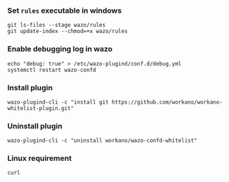 ### Set `rules` executable in windows
```shell
git ls-files --stage wazo/rules
git update-index --chmod=+x wazo/rules
```
### Enable debugging log in wazo
```shell
echo "debug: true" > /etc/wazo-plugind/conf.d/debug.yml
systemctl restart wazo-confd
```
### Install plugin
```shell
wazo-plugind-cli -c "install git https://github.com/workano/workano-whitelist-plugin.git"
```
### Uninstall plugin
```shell
wazo-plugind-cli -c "uninstall workano/wazo-confd-whitelist"
```

### Linux requirement
``curl``



